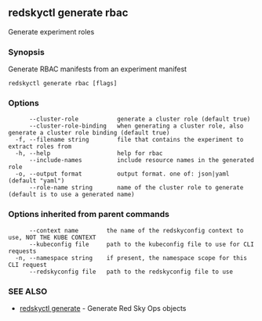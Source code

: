 ## redskyctl generate rbac

Generate experiment roles

### Synopsis

Generate RBAC manifests from an experiment manifest

```
redskyctl generate rbac [flags]
```

### Options

```
      --cluster-role           generate a cluster role (default true)
      --cluster-role-binding   when generating a cluster role, also generate a cluster role binding (default true)
  -f, --filename string        file that contains the experiment to extract roles from
  -h, --help                   help for rbac
      --include-names          include resource names in the generated role
  -o, --output format          output format. one of: json|yaml (default "yaml")
      --role-name string       name of the cluster role to generate (default is to use a generated name)
```

### Options inherited from parent commands

```
      --context name        the name of the redskyconfig context to use, NOT THE KUBE CONTEXT
      --kubeconfig file     path to the kubeconfig file to use for CLI requests
  -n, --namespace string    if present, the namespace scope for this CLI request
      --redskyconfig file   path to the redskyconfig file to use
```

### SEE ALSO

* [redskyctl generate](redskyctl_generate.md)	 - Generate Red Sky Ops objects

